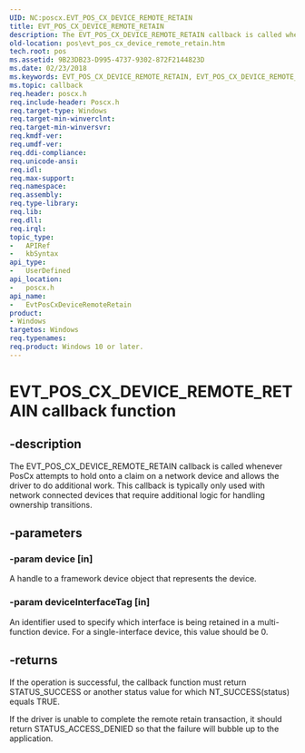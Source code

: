 ```yaml
---
UID: NC:poscx.EVT_POS_CX_DEVICE_REMOTE_RETAIN
title: EVT_POS_CX_DEVICE_REMOTE_RETAIN
description: The EVT_POS_CX_DEVICE_REMOTE_RETAIN callback is called whenever PosCx attempts to hold onto a claim on a network device and allows the driver to do additional work.
old-location: pos\evt_pos_cx_device_remote_retain.htm
tech.root: pos
ms.assetid: 9B23DB23-D995-4737-9302-872F2144823D
ms.date: 02/23/2018
ms.keywords: EVT_POS_CX_DEVICE_REMOTE_RETAIN, EVT_POS_CX_DEVICE_REMOTE_RETAIN callback, EvtPosCxDeviceRemoteRetain, EvtPosCxDeviceRemoteRetain callback function, pos.evt_pos_cx_device_remote_retain, poscx/EvtPosCxDeviceRemoteRetain
ms.topic: callback
req.header: poscx.h
req.include-header: Poscx.h
req.target-type: Windows
req.target-min-winverclnt: 
req.target-min-winversvr: 
req.kmdf-ver: 
req.umdf-ver: 
req.ddi-compliance: 
req.unicode-ansi: 
req.idl: 
req.max-support: 
req.namespace: 
req.assembly: 
req.type-library: 
req.lib: 
req.dll: 
req.irql: 
topic_type:
-	APIRef
-	kbSyntax
api_type:
-	UserDefined
api_location:
-	poscx.h
api_name:
-	EvtPosCxDeviceRemoteRetain
product:
- Windows
targetos: Windows
req.typenames: 
req.product: Windows 10 or later.
---
```


# EVT_POS_CX_DEVICE_REMOTE_RETAIN callback function


## -description


The 
  EVT_POS_CX_DEVICE_REMOTE_RETAIN callback is called whenever PosCx attempts to hold onto a claim
on a network device and allows the driver to do additional work. This callback is typically only used with network connected devices that require additional logic for handling ownership transitions.


## -parameters




### -param device [in]

A handle to a framework device object that represents the device.


### -param deviceInterfaceTag [in]

An identifier used to specify which interface is being retained in a multi-function device.  For a single-interface device, this value should be 0.


## -returns



If the operation is successful, the callback function must return STATUS_SUCCESS or another status value for which NT_SUCCESS(status) equals TRUE.

If the driver is unable to complete the remote retain transaction, it should return STATUS_ACCESS_DENIED so that the failure will bubble up to the application.



